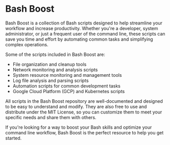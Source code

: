 # Bash Boost

Bash Boost is a collection of Bash scripts designed to help streamline your workflow and increase productivity. Whether you're a developer, system administrator, or just a frequent user of the command line, these scripts can save you time and effort by automating common tasks and simplifying complex operations.

Some of the scripts included in Bash Boost are:

- File organization and cleanup tools
- Network monitoring and analysis scripts
- System resource monitoring and management tools
- Log file analysis and parsing scripts
- Automation scripts for common development tasks
- Google Cloud Platform (GCP) and Kubernetes scripts

All scripts in the Bash Boost repository are well-documented and designed to be easy to understand and modify. They are also free to use and distribute under the MIT License, so you can customize them to meet your specific needs and share them with others.

If you're looking for a way to boost your Bash skills and optimize your command line workflow, Bash Boost is the perfect resource to help you get started.
